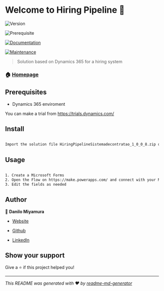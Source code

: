 
# Welcome to Hiring Pipeline 👋

![Version](https://img.shields.io/badge/version-1.0.8-blue.svg?cacheSeconds=2592000)

![Prerequisite](https://img.shields.io/badge/Dynamics_365_Enviroment-from_Microsoft-blue.svg)

[![Documentation](https://img.shields.io/badge/documentation-yes-brightgreen.svg)](https://docs.microsoft.com/pt-br/learn/dynamics365/)

[![Maintenance](https://img.shields.io/badge/Maintained%3F-no-red.svg)](https://github.com/kefranabg/readme-md-generator/graphs/commit-activity)


  

> Solution based on Dynamics 365 for a hiring system

  

### 🏠 [Homepage](https://github.com/danmiyamura/Hiring-Pipeline)

  

## Prerequisites

  

- Dynamics 365 enviroment

You can make a trial from https://trials.dynamics.com/

  

## Install

  

```sh

Import the solution file HiringPipelineSistemadecontratao_1_0_0_8.zip on your enviroment

```

  

## Usage

  

```sh

1. Create a Microsoft Forms
2. Open the Flow on https://make.powerapps.com/ and connect with your Microsoft Flow
3. Edit the fields as needed

```

  



  

## Author

  

👤 **Danilo Miyamura**

  

* [Website](https://danmiyamura.github.io/)

* [Github](https://github.com/danmiyamura)

* [LinkedIn](https://www.linkedin.com/in/danilomiyamura/)

 
  

## Show your support

  

Give a ⭐️ if this project helped you!

  
***

_This README was generated with ❤️ by [readme-md-generator](https://github.com/kefranabg/readme-md-generator)_
